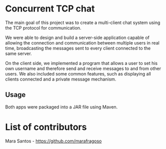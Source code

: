 # Concurrent TCP chat

The main goal of this project was to create a multi-client chat system using the TCP protocol for communication.

We were able to design and build a server-side application capable of allowing the connection and communication between multiple users in real time, broadcasting the messages sent to every client connected to the same server.

On the client side, we implemented a program that allows a user to set his own username and therefore send and receive messages to and from other users.
We also included some common features, such as displaying all clients connected and a private message mechanism.

## Usage

Both apps were packaged into a JAR file using Maven.


# List of contributors

Mara Santos - https://github.com/marafragoso
